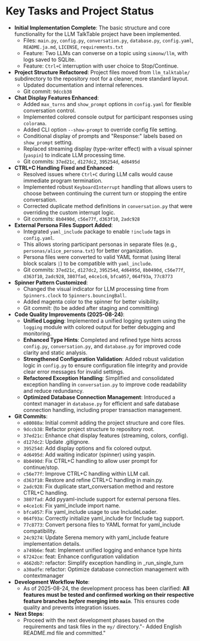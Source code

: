 # Key Tasks and Project Status

- **Initial Implementation Complete**: The basic structure and core functionality for the LLM TalkTable project have been implemented.
    - Files: `main.py`, `config.py`, `conversation.py`, `database.py`, `config.yaml`, `README.ja.md`, `LICENSE`, `requirements.txt`
    - Feature: Two LLMs can converse on a topic using `simonw/llm`, with logs saved to SQLite.
    - Feature: `Ctrl+C` interruption with user choice to Stop/Continue.
- **Project Structure Refactored**: Project files moved from `llm_talktable/` subdirectory to the repository root for a cleaner, more standard layout.
    - Updated documentation and internal references.
    - Git commit: `9dccb38`
- **Chat Display Features Enhanced**:
    - Added `max_turns` and `show_prompt` options in `config.yaml` for flexible conversation control.
    - Implemented colored console output for participant responses using `colorama`.
    - Added CLI option `--show-prompt` to override config file setting.
    - Conditional display of prompts and "Response:" labels based on `show_prompt` setting.
    - Replaced streaming display (type-writer effect) with a visual spinner (`yaspin`) to indicate LLM processing time.
    - Git commits: `37ed21c`, `d127dc2`, `395254d`, `4d6495d`
- **CTRL+C Handling Fixed and Enhanced**:
    - Resolved issues where `Ctrl+C` during LLM calls would cause immediate program termination.
    - Implemented robust `KeyboardInterrupt` handling that allows users to choose between continuing the current turn or stopping the entire conversation.
    - Corrected duplicate method definitions in `conversation.py` that were overriding the custom interrupt logic.
    - Git commits: `8b0490d`, `c56e77f`, `d363f10`, `2adc928`
- **External Persona Files Support Added**:
    - Integrated `yaml_include` package to enable `!include` tags in `config.yaml`.
    - This allows storing participant personas in separate files (e.g., `personas/alice_persona.txt`) for better organization.
    - Persona files were converted to valid YAML format (using literal block scalars `|`) to be compatible with `yaml_include`.
    - Git commits: `37ed21c`, `d127dc2`, `395254d`, `4d6495d`, `8b0490d`, `c56e77f`, `d363f10`, `2adc928`, `3807fad`, `e4ce1c6`, `bfca057`, `064f93a`, `77c8773`
- **Spinner Pattern Customized**:
    - Changed the visual indicator for LLM processing time from `Spinners.clock` to `Spinners.bouncingBall`.
    - Added magenta color to the spinner for better visibility.
    - Git commit: (to be added after staging and committing)
- **Code Quality Improvements (2025-08-24)**:
    - **Unified Logging**: Implemented a unified logging system using the `logging` module with colored output for better debugging and monitoring.
    - **Enhanced Type Hints**: Completed and refined type hints across `config.py`, `conversation.py`, and `database.py` for improved code clarity and static analysis.
    - **Strengthened Configuration Validation**: Added robust validation logic in `config.py` to ensure configuration file integrity and provide clear error messages for invalid settings.
    - **Refactored Exception Handling**: Simplified and consolidated exception handling in `conversation.py` to improve code readability and reduce redundancy.
    - **Optimized Database Connection Management**: Introduced a context manager in `database.py` for efficient and safe database connection handling, including proper transaction management.
- **Git Commits**:
    - `e80088a`: Initial commit adding the project structure and core files.
    - `9dccb38`: Refactor project structure to repository root.
    - `37ed21c`: Enhance chat display features (streaming, colors, config).
    - `d127dc2`: Update .gitignore.
    - `395254d`: Add display options and fix colored output.
    - `4d6495d`: Add waiting indicator (spinner) using yaspin.
    - `8b0490d`: Fix CTRL+C handling to allow user prompt for continue/stop.
    - `c56e77f`: Improve CTRL+C handling within LLM call.
    - `d363f10`: Restore and refine CTRL+C handling in main.py.
    - `2adc928`: Fix duplicate start_conversation method and restore CTRL+C handling.
    - `3807fad`: Add pyyaml-include support for external persona files.
    - `e4ce1c6`: Fix yaml_include import name.
    - `bfca057`: Fix yaml_include usage to use IncludeLoader.
    - `064f93a`: Correctly initialize yaml_include for !include tag support.
    - `77c8773`: Convert persona files to YAML format for yaml_include compatibility.
    - `24c9274`: Update Serena memory with yaml_include feature implementation details.
    - `a749b6e`: feat: Implement unified logging and enhance type hints
    - `67242ce`: feat: Enhance configuration validation
    - `4662db7`: refactor: Simplify exception handling in _run_single_turn
    - `a30adfe`: refactor: Optimize database connection management with contextmanager
- **Development Workflow Note**:
    - As of 2025-08-24, the development process has been clarified: **All features must be tested and confirmed working on their respective feature branches *before* merging into `main`**. This ensures code quality and prevents integration issues.
- **Next Steps**:
    - Proceed with the next development phases based on the requirements and task files in the `my/` directory."- Added English README.md file and committed." 
